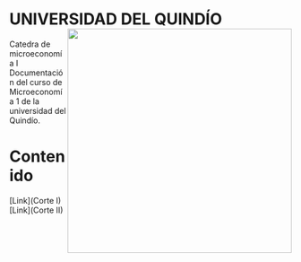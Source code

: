 # UNIVERSIDAD DEL QUINDÍO <img align="right" src="https://github.com/NicolasGP01/Asesoria_ECO_I/blob/main/Imagines%20base/logo-universidad-del-quindio.png" width=400>
Catedra de microeconomía I
Documentación del curso de Microeconomía 1 de la universidad del Quindío.



# Contenido
[Link](Corte I) 
[Link](Corte II)

